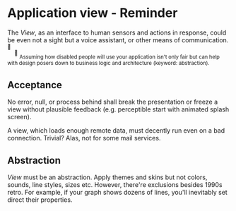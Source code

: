 # Application view - Reminder

The _View_, as an interface to human sensors and actions in response, could be even not a sight but a voice assistant, or other means of communication.<sup>:raising_hand:</sup>\
&nbsp;&nbsp;&nbsp;&nbsp;<sup>:raising_hand:</sup>&nbsp;<sub>Assuming how disabled people will use your application isn't only fair but can help with design posers down to business logic and architecture (keyword: abstraction).</sub>

## Acceptance

No error, null, or process behind shall break the presentation or freeze a view without plausible feedback (e.g. perceptible start with animated splash screen).

A view, which loads enough remote data, must decently run even on a bad connection. Trivial? Alas, not for some mail services.

## Abstraction

_View_ must be an abstraction. Apply themes and skins but not colors, sounds, line styles, sizes etc. However, there're exclusions besides 1990s retro. For example, if your graph shows dozens of lines, you'll inevitably set direct their properties.
